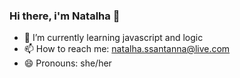 ### Hi there, i'm Natalha 👋

- 🌱 I’m currently learning javascript and logic
- 📫 How to reach me: natalha.ssantanna@live.com
- 😄 Pronouns: she/her

